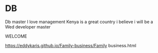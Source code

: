 # DB
Db master
I love management
Kenya is a great country 
i believe i will be a Wed developer master


 <!DOCTYPE html>
<html>
<head>
	WELCOME
</head>
<body>

</body>
</html>

https://eddykaris.github.io/Family-business/Family business.html
